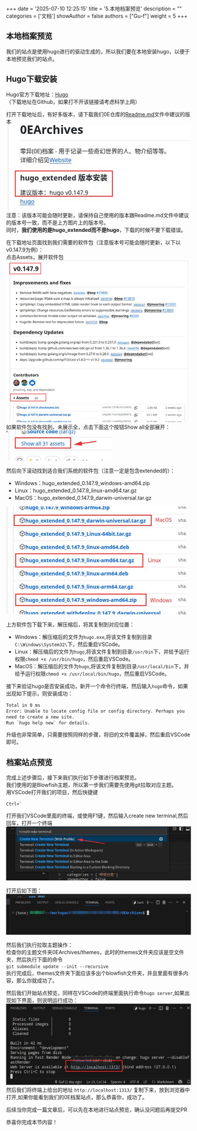 +++
date = '2025-07-10 12:25:15'
title = '5.本地档案预览'
description = ""
categories = ['文档']
showAuthor = false
authors = ["Gu-f"]
weight = 5
+++

## 本地档案预览

我们的站点是使用hugo进行的驱动生成的，所以我们要在本地安装hugo，以便于本地预览我们的站点。

## Hugo下载安装

Hugo官方下载地址：[Hugo](https://github.com/gohugoio/hugo/releases)  
（下载地址在Github，如果打不开该链接请考虑科学上网）

打开下载地址后，有好多版本，请下载我们0E仓库的[Readme.md](https://github.com/Gu-f/0EArchives/blob/main/README.md)文件中建议的版本  
![HugoVersion](./hugoversion.jpg)  
注意：该版本可能会随时更新，请保持自己使用的版本跟Readme.md文件中建议的版本号一致，而不是上方图片上的版本号。  
同时，**我们使用的是hugo_extended而不是hugo**，下载的时候不要下载错误。

在下载地址页面找到我们需要的软件包（注意版本号可能会随时更新，以下以v0.147.9为例）：  
点击Assets，展开软件包  
![Assets](./assets.jpg)  
如果软件包没有找到，未展示全，点击下面这个按钮Show all全部展开：  
![ShowMore](./showmore.jpg)

然后向下滚动找到适合我们系统的软件包（注意一定是包含extended的）：

- Windows：hugo_extended_0.147.9_windows-amd64.zip
- Linux：hugo_extended_0.147.9_linux-amd64.tar.gz
- MacOS：hugo_extended_0.147.9_darwin-universal.tar.gz

![Package](./package.jpg)

上方软件包下载下来，解压缩后，将其复制到对应位置：

- Windows：解压缩后的文件为`hugo.exe`,将该文件复制到目录`C:\Windows\System32\`下，然后重启VSCode。
- Linux：解压缩后的文件为`hugo`,将该文件复制到目录`/usr/bin`下，并给予运行权限`chmod +x /usr/bin/hugo`，然后重启VSCode。
- MacOS：解压缩后的文件为`hugo`,将该文件复制到目录`/usr/local/bin`下，并给予运行权限`chmod +x /usr/local/bin/hugo`，然后重启VSCode。

接下来验证hugo是否安装成功，新开一个命令行终端，然后输入`hugo`命令，如果出现如下提示，则安装成功：

```text
Total in 0 ms
Error: Unable to locate config file or config directory. Perhaps you need to create a new site.
Run `hugo help new` for details.
```  

升级也非常简单，只需要按照同样的步骤，将旧的文件覆盖掉，然后重启VSCode即可。

## 档案站点预览

完成上述步骤后，接下来我们执行如下步骤进行档案预览。  
我们使用的是Blowfish主题，所以第一步我们需要先使用git拉取对应主题。  
用VSCode打开我们的项目，然后快捷键

```
Ctrl+`
```

打开我们VSCode里面的终端，或使用F1键，然后输入create new terminal,然后回车，打开一个终端  
![OpenCmd](./opencmd.jpg)

打开后如下图：  
![Terminal](./terminal.jpg)

然后我们执行拉取主题操作：  
检查你的主题文件夹0EArchives/themes，此时的themes文件夹应该是空文件夹，然后执行下面的命令  
`git submodule update --init --recursive`  
执行完成后，themes文件夹下面应该多出个blowfish文件夹，并且里面有很多内容，那么你就成功了。

然后我们开始站点预览，同样在VSCode的终端里面执行命令`hugo server`,如果出现如下界面，则说明运行成功：  
![HugoServer](./hugoserver.jpg)
然后我们将终端上给出的地址 `http://localhost:1313/` 复制下来，放到浏览器中打开,如果你能看到我们的0E档案站点，那么恭喜你，成功了。

后续当你完成一篇文章后，可以先在本地进行站点预览，确认没问题后再提交PR

恭喜你完成本节内容！    








